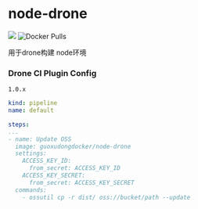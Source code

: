 # node-drone
![](https://img.shields.io/docker/cloud/automated/guoxudongdocker/node-drone.svg)
![Docker Pulls](https://img.shields.io/docker/pulls/guoxudongdocker/node-drone.svg)

用于drone构建 node环境

### Drone CI Plugin Config

`1.0.x`
```yaml
kind: pipeline
name: default

steps:
...
- name: Update OSS
  image: guoxudongdocker/node-drone
  settings:
    ACCESS_KEY_ID: 
      from_secret: ACCESS_KEY_ID
    ACCESS_KEY_SECRET: 
      from_secret: ACCESS_KEY_SECRET
  commands: 
    - ossutil cp -r dist/ oss://bucket/path --update

```
